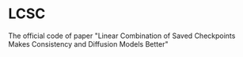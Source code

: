 # LCSC
The official code of paper "Linear Combination of Saved Checkpoints Makes Consistency and Diffusion Models Better"
